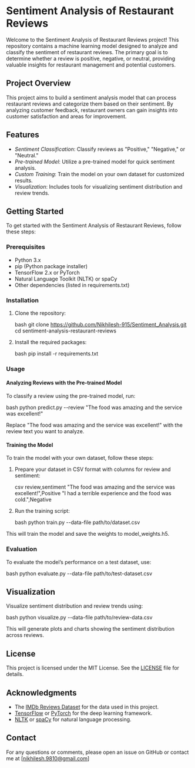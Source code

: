 # Sentiment Analysis of Restaurant Reviews

Welcome to the Sentiment Analysis of Restaurant Reviews project! This repository contains a machine learning model designed to analyze and classify the sentiment of restaurant reviews. The primary goal is to determine whether a review is positive, negative, or neutral, providing valuable insights for restaurant management and potential customers.

## Project Overview

This project aims to build a sentiment analysis model that can process restaurant reviews and categorize them based on their sentiment. By analyzing customer feedback, restaurant owners can gain insights into customer satisfaction and areas for improvement.

## Features

- *Sentiment Classification*: Classify reviews as "Positive," "Negative," or "Neutral."
- *Pre-trained Model*: Utilize a pre-trained model for quick sentiment analysis.
- *Custom Training*: Train the model on your own dataset for customized results.
- *Visualization*: Includes tools for visualizing sentiment distribution and review trends.

## Getting Started

To get started with the Sentiment Analysis of Restaurant Reviews, follow these steps:

### Prerequisites

- Python 3.x
- pip (Python package installer)
- TensorFlow 2.x or PyTorch
- Natural Language Toolkit (NLTK) or spaCy
- Other dependencies (listed in requirements.txt)

### Installation

1. Clone the repository:

    bash
    git clone https://github.com/Nikhilesh-915/Sentiment_Analysis.git
    cd sentiment-analysis-restaurant-reviews
    

2. Install the required packages:

    bash
    pip install -r requirements.txt
    

### Usage

#### Analyzing Reviews with the Pre-trained Model

To classify a review using the pre-trained model, run:

bash
python predict.py --review "The food was amazing and the service was excellent!"


Replace "The food was amazing and the service was excellent!" with the review text you want to analyze.

#### Training the Model

To train the model with your own dataset, follow these steps:

1. Prepare your dataset in CSV format with columns for review and sentiment:

    csv
    review,sentiment
    "The food was amazing and the service was excellent!",Positive
    "I had a terrible experience and the food was cold.",Negative
    

2. Run the training script:

    bash
    python train.py --data-file path/to/dataset.csv
    

This will train the model and save the weights to model_weights.h5.

### Evaluation

To evaluate the model’s performance on a test dataset, use:

bash
python evaluate.py --data-file path/to/test-dataset.csv

## Visualization

Visualize sentiment distribution and review trends using:

bash
python visualize.py --data-file path/to/review-data.csv

This will generate plots and charts showing the sentiment distribution across reviews.

## License

This project is licensed under the MIT License. See the [LICENSE](LICENSE) file for details.

## Acknowledgments

- The [IMDb Reviews Dataset](https://ai.stanford.edu/~amaas/data/sentiment/) for the data used in this project.
- [TensorFlow](https://www.tensorflow.org/) or [PyTorch](https://pytorch.org/) for the deep learning framework.
- [NLTK](https://www.nltk.org/) or [spaCy](https://spacy.io/) for natural language processing.

## Contact

For any questions or comments, please open an issue on GitHub or contact me at [nikhilesh.9810@gmail.com]
